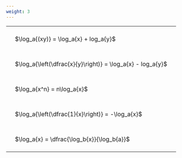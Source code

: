 ```yaml
---
weight: 3
---
```


<style type="text/css">
#T_dfe39 th.col_heading {
  text-align: left;
  font-size: 1em;
}
#T_dfe39 td {
  text-align: left;
  font-size: 1em;
  padding: 1.5em;
}
</style>
<table id="T_dfe39">
  <thead>
  </thead>
  <tbody>
    <tr>
      <td id="T_dfe39_row0_col0" class="data row0 col0" >$\log_a{(xy)} = \log_a{x} + log_a{y}$</td>
    </tr>
    <tr>
      <td id="T_dfe39_row1_col0" class="data row1 col0" >$\log_a{\left(\dfrac{x}{y}\right)} = \log_a{x} - log_a{y}$</td>
    </tr>
    <tr>
      <td id="T_dfe39_row2_col0" class="data row2 col0" >$\log_a{x^n} = n\log_a{x}$</td>
    </tr>
    <tr>
      <td id="T_dfe39_row3_col0" class="data row3 col0" >$\log_a{\left(\dfrac{1}{x}\right)} = -\log_a{x}$</td>
    </tr>
    <tr>
      <td id="T_dfe39_row4_col0" class="data row4 col0" >$\log_a{x} = \dfrac{\log_b{x}}{\log_b{a}}$</td>
    </tr>
  </tbody>
</table>

